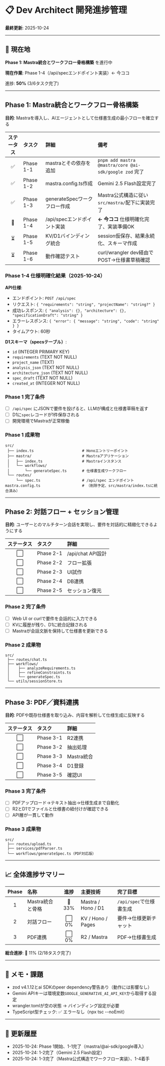 # 📋 Dev Architect 開発進捗管理

**最終更新**: 2025-10-24

---

## 🎯 現在地

**Phase 1: Mastra統合とワークフロー骨格構築** を進行中

**現在作業**: Phase 1-4（/api/specエンドポイント実装）← 今ココ

進捗: **50%** (3/6タスク完了)

---

## Phase 1: Mastra統合とワークフロー骨格構築

**目的**: Mastraを導入し、AIエージェントとして仕様書生成の最小フローを確立する

| ステータス | タスク | 詳細 | 備考 |
|:---:|:---|:---|:---|
| ✅ | Phase 1-1 | mastraとその依存を追加 | `pnpm add mastra @mastra/core @ai-sdk/google zod` 完了 |
| ✅ | Phase 1-2 | mastra.config.ts作成 | Gemini 2.5 Flash設定完了 |
| ✅ | Phase 1-3 | generateSpecワークフロー作成 | Mastra公式構造に従い`src/mastra/`配下に実装完了 |
| 🚧 | Phase 1-4 | /api/specエンドポイント実装 | **← 今ココ** 仕様明確化完了、実装準備OK |
| ⏳ | Phase 1-5 | KV/D1バインディング統合 | session仮保存、結果永続化、スキーマ作成 |
| ⏳ | Phase 1-6 | 動作確認テスト | curl/wrangler dev経由でPOST→仕様書草稿確認 |

### Phase 1-4 仕様明確化結果（2025-10-24）

**API仕様**:
- エンドポイント: `POST /api/spec`
- リクエスト: `{ "requirements": "string", "projectName": "string?" }`
- 成功レスポンス: `{ "analysis": {}, "architecture": {}, "specificationDraft": "string" }`
- エラーレスポンス: `{ "error": { "message": "string", "code": "string" } }`
- タイムアウト: 60秒

**D1スキーマ（specsテーブル）**:
- `id` (INTEGER PRIMARY KEY)
- `requirements` (TEXT NOT NULL)
- `project_name` (TEXT)
- `analysis_json` (TEXT NOT NULL)
- `architecture_json` (TEXT NOT NULL)
- `spec_draft` (TEXT NOT NULL)
- `created_at` (INTEGER NOT NULL)

### Phase 1 完了条件

- [ ] `/api/spec` にJSONで要件を投げると、LLMが構成と仕様書草稿を返す
- [ ] D1に`spec`レコードが1件保存される
- [ ] 開発環境でMastraが正常稼働

### Phase 1 成果物

```
src/
 ├── index.ts                      # Honoエントリーポイント
 ├── mastra/                       # Mastraアプリケーション
 │   ├── index.ts                  # Mastraインスタンス
 │   └── workflows/
 │       └── generateSpec.ts       # 仕様書生成ワークフロー
 └── routes/
     └── spec.ts                   # /api/spec エンドポイント
mastra.config.ts                   # （削除予定、src/mastra/index.tsに統合済み）
```

---

## Phase 2: 対話フロー + セッション管理

**目的**: ユーザーとのマルチターン会話を実現し、要件を対話的に精緻化できるようにする

| ステータス | タスク | 詳細 |
|:---:|:---|:---|
| ⬜ | Phase 2-1 | /api/chat API設計 | POST、KVにsession_id単位で履歴保存 |
| ⬜ | Phase 2-2 | フロー拡張 | generateSpec分割、stateful化 |
| ⬜ | Phase 2-3 | UI試作 | Cloudflare Pagesで簡易チャットUI（React/Vite） |
| ⬜ | Phase 2-4 | DB連携 | D1にsessions/specs/messagesテーブル拡張 |
| ⬜ | Phase 2-5 | セッション復元 | KV→D1同期、チャット再開時に履歴再現 |

### Phase 2 完了条件

- [ ] Web UI or curlで要件を会話的に入力できる
- [ ] KVに履歴が残り、D1に統合記録される
- [ ] Mastraが会話文脈を保持して仕様書を更新できる

### Phase 2 成果物

```
src/
 ├── routes/chat.ts
 ├── workflows/
 │    ├── analyzeRequirements.ts
 │    ├── refineConstraints.ts
 │    └── generateSpec.ts
 └── utils/sessionStore.ts
```

---

## Phase 3: PDF／資料連携

**目的**: PDFや既存仕様書を取り込み、内容を解析して仕様生成に反映する

| ステータス | タスク | 詳細 |
|:---:|:---|:---|
| ⬜ | Phase 3-1 | R2連携 | PDFアップロード→R2保存→署名URL発行 |
| ⬜ | Phase 3-2 | 抽出処理 | /api/uploadエンドポイント、PDF→テキスト抽出 |
| ⬜ | Phase 3-3 | Mastra統合 | generateSpec入力にPDF抽出テキスト組み込み |
| ⬜ | Phase 3-4 | D1登録 | documentsテーブル、仕様書レコードと紐付け |
| ⬜ | Phase 3-5 | 確認UI | アップロード済み資料一覧/再利用 |

### Phase 3 完了条件

- [ ] PDFアップロード→テキスト抽出→仕様生成まで自動化
- [ ] R2とD1でファイルと仕様書の紐付けが確認できる
- [ ] API層が一貫して動作

### Phase 3 成果物

```
src/
 ├── routes/upload.ts
 ├── services/pdfParser.ts
 └── workflows/generateSpec.ts（PDF対応版）
```

---

## 📈 全体進捗サマリー

| Phase | 名称 | 進捗 | 主要技術 | 完了目標 |
|:---:|:---|:---:|:---|:---|
| 1 | Mastra統合と骨格 | 🚧 33% | Mastra / Hono / D1 | `/api/spec`で仕様書生成 |
| 2 | 対話フロー | ⬜ 0% | KV / Hono / Pages | 要件→仕様更新チャット |
| 3 | PDF連携 | ⬜ 0% | R2 / Mastra | PDF→仕様書生成 |

**総合進捗**: 🚧 11% (2/18タスク完了)

---

## 📝 メモ・課題

- zod v4.1.12とai SDKのpeer dependency警告あり（動作には影響なし）
- Gemini APIキーは環境変数`GOOGLE_GENERATIVE_AI_API_KEY`から取得する設定
- wrangler.tomlが空の状態 → バインディング設定が必要
- TypeScript型チェック: ✅ エラーなし（npx tsc --noEmit）

---

## 🔄 更新履歴

- 2025-10-24: Phase 1開始、1-1完了（mastra/@ai-sdk/google導入）
- 2025-10-24: 1-2完了（Gemini 2.5 Flash設定）
- 2025-10-24: 1-3完了（Mastra公式構造でワークフロー実装）、1-4着手
